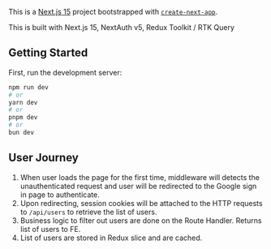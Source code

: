 This is a [Next.js 15](https://nextjs.org) project bootstrapped with [`create-next-app`](https://nextjs.org/docs/app/api-reference/cli/create-next-app).

This is built with Next.js 15, NextAuth v5, Redux Toolkit / RTK Query

## Getting Started

First, run the development server:

```bash
npm run dev
# or
yarn dev
# or
pnpm dev
# or
bun dev
```

## User Journey

1. When user loads the page for the first time, middleware will detects the unauthenticated request and user will be redirected to the Google sign in page to authenticate.
2. Upon redirecting, session cookies will be attached to the HTTP requests to `/api/users` to retrieve the list of users.
3. Business logic to filter out users are done on the Route Handler. Returns list of users to FE.
4. List of users are stored in Redux slice and are cached.
